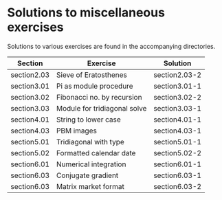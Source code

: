 # Solutions to miscellaneous exercises

Solutions to various exercises are found in the accompanying
directories.

| Section      | Exercise                     | Solution       |
|--------------|------------------------------|----------------|
| section2.03  | Sieve of Eratosthenes        | section2.03-2  |
| section3.01  | Pi as module procedure       | section3.01-1  |
| section3.02  | Fibonacci no. by recursion   | section3.02-2  |
| section3.03  | Module for tridiagonal solve | section3.03-1  |
| section4.01  | String to lower case         | section4.01-1  |
| section4.03  | PBM images                   | section4.03-1  |
| section5.01  | Tridiagonal with type        | section5.01-1  |
| section5.02  | Formatted calendar date      | section5.02-2  |
| section6.01  | Numerical integration        | section6.01-1  |
| section6.03  | Conjugate gradient           | section6.03-1  |
| section6.03  | Matrix market format         | section6.03-2  |

